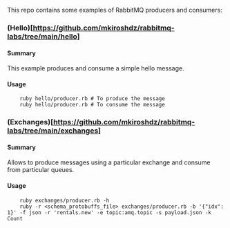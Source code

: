 This repo contains some examples of RabbitMQ producers and consumers:

### (Hello)[https://github.com/mkiroshdz/rabbitmq-labs/tree/main/hello]
#### Summary
This example produces and consume a simple hello message.
#### Usage
``` 
    ruby hello/producer.rb # To produce the message
    ruby hello/producer.rb # To consume the message
```

### (Exchanges)[https://github.com/mkiroshdz/rabbitmq-labs/tree/main/exchanges]
#### Summary
Allows to produce messages using a particular exchange and consume from particular queues.
#### Usage
```
    ruby exchanges/producer.rb -h
    ruby -r <schema_protobuffs_file> exchanges/producer.rb -b '{"idx": 1}' -f json -r 'rentals.new' -e topic:amq.topic -s payload.json -k Count
```


